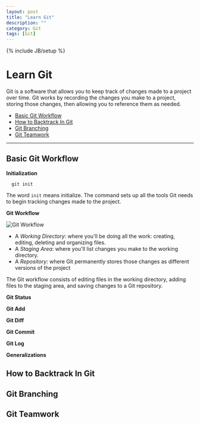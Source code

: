 ```yaml
---
layout: post
title: "Learn Git"
description: ""
category: Git
tags: [Git]
---
```

{% include JB/setup %}

# Learn Git

Git is a software that allows you to keep track of changes made to a project over time. Git works by recording the changes you make to a project, storing those changes, then allowing you to reference them as needed.

* [Basic Git Workflow](#BGW)
* [How to Backtrack In Git](#HTBIG)
* [Git Branching](#GB)
* [Git Teamwork](#GT)

***

<h2 id="BGW">Basic Git Workflow</h2>

**Initialization**

      git init

The word `init` means initialize. The command sets up all the tools Git needs to begin tracking changes made to the project.

**Git Workflow**

![Git Workflow](https://github.com/jeffjiezhou/jeffjiezhou.github.io/blob/master/img/GitWorkflow.png?raw=true)

* A *Working Directory*: where you'll be doing all the work: creating, editing, deleting and organizing files.
* A *Staging Area*: where you'll list changes you make to the working directory.
* A *Repository*: where Git permanently stores those changes as different versions of the project

The Git workflow consists of editing files in the working directory, adding files to the staging area, and saving changes to a Git repository.

**Git Status**

**Git Add**

**Git Diff**

**Git Commit**

**Git Log**

**Generalizations**
<h2 id="HTBIG">How to Backtrack In Git</h2>

<h2 id="GB">Git Branching</h2>

<h2 id="GT">Git Teamwork</h2>
